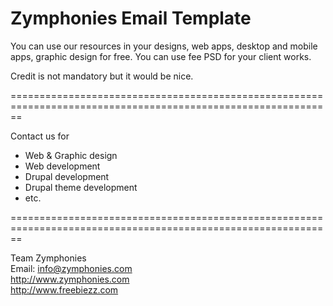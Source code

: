 Zymphonies Email Template
====================================

You can use our resources in your designs, web apps, desktop and mobile apps, graphic design for free. You can use fee PSD for your client works.

Credit is not mandatory but it would be nice.

==============================================================================================================

Contact us for 

- Web & Graphic design 
- Web development
- Drupal development
- Drupal theme development
- etc.

==============================================================================================================

Team Zymphonies  
Email: info@zymphonies.com  
http://www.zymphonies.com  
http://www.freebiezz.com  
